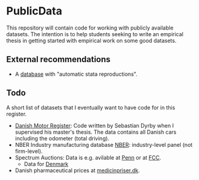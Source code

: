 # PublicData

This repository will contain code for working with publicly available datasets. The intention is to help students seeking to write an empirical thesis in getting started with empirical work on some good datasets.

## External recommendations

* A [database](https://ejd.econ.mathematik.uni-ulm.de) with "automatic stata reproductions". 

## Todo 

A short list of datasets that I eventually want to have code for in this register. 

* [Danish Motor Register](https://github.com/sebastiandyrby/MotorRegisterData): Code written by Sebastian Dyrby when I supervised his master's thesis. The data contains all Danish cars including the odometer (total driving). 
* NBER Industry manufacturing database [NBER](https://www.nber.org/research/data/nber-ces-manufacturing-industry-database): industry-level panel (not firm-level). 
* Spectrum Auctions: Data is e.g. avilable at [Penn](https://capcp.la.psu.edu/data-and-software/fcc-spectrum-auction-data/) or at [FCC](https://www.fcc.gov/auctions-summary). 
  * Data for [Denmark](https://ens.dk/en/our-responsibilities/spectrum/auctions)
* Danish pharmaceutical prices at [medicinpriser.dk](https://medicinpriser.dk/).



